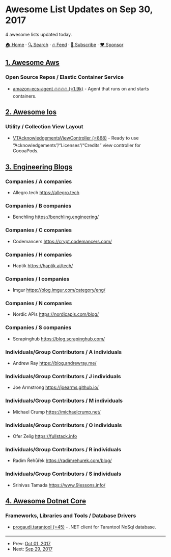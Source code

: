 # Awesome List Updates on Sep 30, 2017

4 awesome lists updated today.

[🏠 Home](/README.md) · [🔍 Search](https://www.trackawesomelist.com/search/) · [🔥 Feed](https://www.trackawesomelist.com/rss.xml) · [📮 Subscribe](https://trackawesomelist.us17.list-manage.com/subscribe?u=d2f0117aa829c83a63ec63c2f&id=36a103854c) · [❤️  Sponsor](https://github.com/sponsors/theowenyoung)



## [1. Awesome Aws](/content/donnemartin/awesome-aws/README.md)

### Open Source Repos / Elastic Container Service

*   [amazon-ecs-agent :fire::fire::fire::fire: (⭐1.9k)](https://github.com/aws/amazon-ecs-agent) - Agent that runs on and starts containers.

## [2. Awesome Ios](/content/vsouza/awesome-ios/README.md)

### Utility / Collection View Layout

*   [VTAcknowledgementsViewController (⭐868)](https://github.com/vtourraine/VTAcknowledgementsViewController) - Ready to use “Acknowledgements”/“Licenses”/“Credits” view controller for CocoaPods.

## [3. Engineering Blogs](/content/kilimchoi/engineering-blogs/README.md)

### Companies / A companies

*   Allegro.tech <https://allegro.tech>

### Companies / B companies

*   Benchling <https://benchling.engineering/>

### Companies / C companies

*   Codemancers <https://crypt.codemancers.com/>

### Companies / H companies

*   Haptik <https://haptik.ai/tech/>

### Companies / I companies

*   Imgur <https://blog.imgur.com/category/eng/>

### Companies / N companies

*   Nordic APIs <https://nordicapis.com/blog/>

### Companies / S companies

*   Scrapinghub <https://blog.scrapinghub.com/>

### Individuals/Group Contributors / A individuals

*   Andrew Ray <https://blog.andrewray.me/>

### Individuals/Group Contributors / J individuals

*   Joe Armstrong <https://joearms.github.io/>

### Individuals/Group Contributors / M individuals

*   Michael Crump <https://michaelcrump.net/>

### Individuals/Group Contributors / O individuals

*   Ofer Zelig <https://fullstack.info>

### Individuals/Group Contributors / R individuals

*   Radim Řehůřek <https://radimrehurek.com/blog/>

### Individuals/Group Contributors / S individuals

*   Srinivas Tamada <https://www.9lessons.info/>

## [4. Awesome Dotnet Core](/content/thangchung/awesome-dotnet-core/README.md)

### Frameworks, Libraries and Tools / Database Drivers

*   [progaudi.tarantool (⭐45)](https://github.com/progaudi/progaudi.tarantool) - .NET client for Tarantool NoSql database.

---

- Prev: [Oct 01, 2017](/content/2017/10/01/README.md)
- Next: [Sep 29, 2017](/content/2017/09/29/README.md)